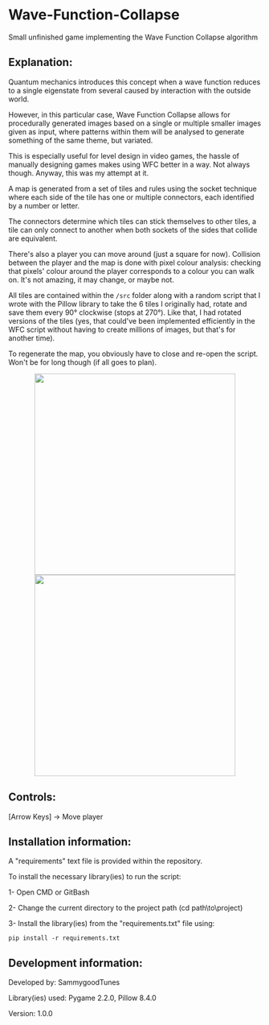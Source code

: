 # Wave-Function-Collapse
Small unfinished game implementing the Wave Function Collapse algorithm


## Explanation:

Quantum mechanics introduces this concept when a wave function reduces to a single eigenstate from several caused by interaction with the outside world.


However, in this particular case, Wave Function Collapse allows for procedurally generated images based on a single or multiple smaller images given as input, where patterns within them will be analysed to generate something of the same theme, but variated.


This is especially useful for level design in video games, the hassle of manually designing games makes using WFC better in a way. Not always though.
Anyway, this was my attempt at it.


A map is generated from a set of tiles and rules using the socket technique where each side of the tile has one or multiple connectors, each identified by a number or letter.


The connectors determine which tiles can stick themselves to other tiles, a tile can only connect to another when both sockets of the sides that collide are equivalent.


There's also a player you can move around (just a square for now). Collision between the player and the map is done with pixel colour analysis: checking that pixels' colour around the player corresponds to a colour you can walk on. It's not amazing, it may change, or maybe not.


All tiles are contained within the ```/src``` folder along with a random script that I wrote with the Pillow library to take the 6 tiles I originally had, rotate and save them every 90° clockwise (stops at 270°). Like that, I had rotated versions of the tiles (yes, that could've been implemented efficiently in the WFC script without having to create millions of images, but that's for another time).

To regenerate the map, you obviously have to close and re-open the script. Won't be for long though (if all goes to plan).

<p align="center">
  <img width="400" height="400" src="https://user-images.githubusercontent.com/56520787/224519286-6032b439-3579-4810-8ebc-9c3a9d355692.png">
  <img width="400" height="400" src="https://user-images.githubusercontent.com/56520787/224519280-e7f9e217-428a-452c-8215-7b7a2eaa50d1.png">
</p>


## Controls:

[Arrow Keys] -> Move player


## Installation information:

A "requirements" text file is provided within the repository.


To install the necessary library(ies) to run the script:

1- Open CMD or GitBash


2- Change the current directory to the project path (cd path\\to\\project)


3- Install the library(ies) from the "requirements.txt" file using:
  ```
  pip install -r requirements.txt
  ```


## Development information:

Developed by: SammygoodTunes

Library(ies) used: Pygame 2.2.0, Pillow 8.4.0

Version: 1.0.0
